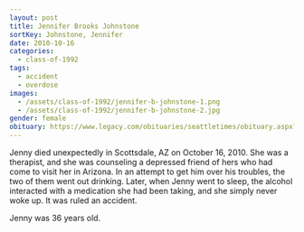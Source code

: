 ```yaml
---
layout: post
title: Jennifer Brooks Johnstone
sortKey: Johnstone, Jennifer
date: 2010-10-16
categories:
  - class-of-1992
tags:
  - accident
  - overdose
images:
  - /assets/class-of-1992/jennifer-b-johnstone-1.png
  - /assets/class-of-1992/jennifer-b-johnstone-2.jpg
gender: female
obituary: https://www.legacy.com/obituaries/seattletimes/obituary.aspx?page=lifestory&pid=146259898&fbclid
---
```

Jenny died unexpectedly in Scottsdale, AZ on October 16, 2010. She was a therapist, and she was counseling a depressed friend of hers who had come to visit her in Arizona. In an attempt to get him over his troubles, the two of them went out drinking. Later, when Jenny went to sleep, the alcohol interacted with a medication she had been taking, and she simply never woke up. It was ruled an accident.

Jenny was 36 years old.